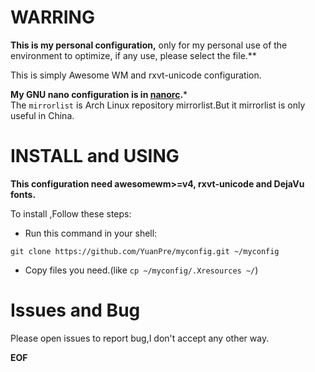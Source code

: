 # WARRING
**This is my personal configuration,**
only for my personal use of the environment to optimize, if any use, please select the file.**

This is simply Awesome WM and rxvt-unicode configuration.

**My GNU nano configuration is in [nanorc](https://github.com/YuanPre/nanorc.git).***  
The `mirrorlist` is Arch Linux repository mirrorlist.But it mirrorlist is only useful in China.  

# INSTALL and USING
**This configuration need awesomewm>=v4, rxvt-unicode  and DejaVu fonts.**  

To install ,Follow these steps:
* Run this command in your shell:
```
git clone https://github.com/YuanPre/myconfig.git ~/myconfig
```  
* Copy files you need.(like `cp ~/myconfig/.Xresources ~/`)

# Issues and Bug
Please open issues to report bug,I don't accept any other way.

**EOF**

